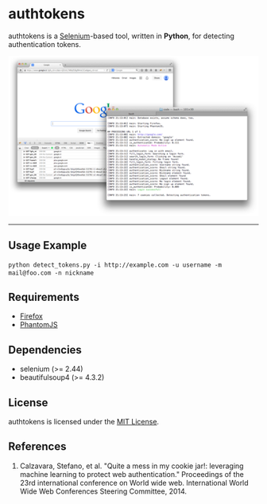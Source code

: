 # authtokens
authtokens is a [Selenium](http://www.seleniumhq.org/ "selenium")-based tool, written in **Python**, for detecting authentication tokens.

![authtokens.png](authtokens.png "AuthTokens in action")

---

## Usage Example

	python detect_tokens.py -i http://example.com -u username -m mail@foo.com -n nickname


## Requirements
* [Firefox](https://www.mozilla.org/ "firefox")
* [PhantomJS](http://phantomjs.org/ "phantomjs")


## Dependencies
* selenium (>= 2.44)
* beautifulsoup4 (>= 4.3.2)

## License
authtokens is licensed under the [MIT License](http://opensource.org/licenses/MIT).


## References
1. Calzavara, Stefano, et al. "Quite a mess in my cookie jar!: leveraging machine learning to protect web authentication." Proceedings of the 23rd international conference on World wide web. International World Wide Web Conferences Steering Committee, 2014.

